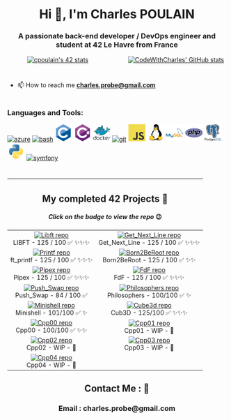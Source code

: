 <div align="center">
  <h1 align="center">Hi 👋, I'm Charles POULAIN</h1>
  <h3 align="center">A passionate back-end developer / DevOps engineer and student at 42 Le Havre from France</h3>
  <div style="display: flex; justify-content: space-between; align-items: center; gap: 40px; max-width: 800px; margin: auto;">
    <a href="https://github.com/oakoudad/badge42" style="display: block; flex: 1; text-align: center;">
      <img src="https://badge.mediaplus.ma/greenbinary/cpoulain" alt="cpoulain's 42 stats" style="max-width: 100%; height: auto; max-height: 150px;" />
    </a>
    <a href="https://github.com/anuraghazra/github-readme-stats" style="display: block; flex: 1; text-align: center;">
      <img src="https://github-readme-stats.vercel.app/api?username=CodeWithCharles&show_icons=true&theme=radical" alt="CodeWithCharles' GitHub stats" style="max-width: 100%; height: auto; max-height: 150px;" />
    </a>
  </div>
</div>

#

- 📫 How to reach me **charles.probe@gmail.com**

#

<h3 align="left">Languages and Tools:</h3>
<p align="left"> <a href="https://azure.microsoft.com/en-in/" target="_blank" rel="noreferrer"><img src="https://www.vectorlogo.zone/logos/microsoft_azure/microsoft_azure-icon.svg" alt="azure" width="40" height="40"/></a> <a href="https://www.gnu.org/software/bash/" target="_blank" rel="noreferrer"><img src="https://www.vectorlogo.zone/logos/gnu_bash/gnu_bash-icon.svg" alt="bash" width="40" height="40"/></a> <a href="https://www.cprogramming.com/" target="_blank" rel="noreferrer"><img src="https://raw.githubusercontent.com/devicons/devicon/master/icons/c/c-original.svg" alt="c" width="40" height="40"/></a> <a href="https://www.w3schools.com/cs/" target="_blank" rel="noreferrer"><img src="https://raw.githubusercontent.com/devicons/devicon/master/icons/csharp/csharp-original.svg" alt="csharp" width="40" height="40"/></a> <a href="https://www.docker.com/" target="_blank" rel="noreferrer"><img src="https://raw.githubusercontent.com/devicons/devicon/master/icons/docker/docker-original-wordmark.svg" alt="docker" width="40" height="40"/></a> <a href="https://git-scm.com/" target="_blank" rel="noreferrer"><img src="https://www.vectorlogo.zone/logos/git-scm/git-scm-icon.svg" alt="git" width="40" height="40"/></a> <a href="https://developer.mozilla.org/en-US/docs/Web/JavaScript" target="_blank" rel="noreferrer"><img src="https://raw.githubusercontent.com/devicons/devicon/master/icons/javascript/javascript-original.svg" alt="javascript" width="40" height="40"/></a> <a href="https://www.linux.org/" target="_blank" rel="noreferrer"><img src="https://raw.githubusercontent.com/devicons/devicon/master/icons/linux/linux-original.svg" alt="linux" width="40" height="40"/></a> <a href="https://www.mysql.com/" target="_blank" rel="noreferrer"><img src="https://raw.githubusercontent.com/devicons/devicon/master/icons/mysql/mysql-original-wordmark.svg" alt="mysql" width="40" height="40"/></a> <a href="https://www.php.net" target="_blank" rel="noreferrer"><img src="https://raw.githubusercontent.com/devicons/devicon/master/icons/php/php-original.svg" alt="php" width="40" height="40"/></a> <a href="https://www.postgresql.org" target="_blank" rel="noreferrer"><img src="https://raw.githubusercontent.com/devicons/devicon/master/icons/postgresql/postgresql-original-wordmark.svg" alt="postgresql" width="40" height="40"/></a> <a href="https://www.python.org" target="_blank" rel="noreferrer"><img src="https://raw.githubusercontent.com/devicons/devicon/master/icons/python/python-original.svg" alt="python" width="40" height="40"/></a> <a href="https://symfony.com" target="_blank" rel="noreferrer"><img src="https://symfony.com/logos/symfony_black_03.svg" alt="symfony" width="40" height="40"/></a> </p>

#

<div align="center">

<table>
  <thead>
    <tr>
      <th colspan="2">
        <h2>My completed 42 Projects 🚀</h2>
        <h4><i>Click on the badge to view the repo</i> 😉</h4>
      </th>
    </tr>
  </thead>
  <tbody>
    <tr>
      <td align="center">
        <a href="https://github.com/CodeWithCharles/42_libft">
          <img src="https://github.com/ayogun/42-project-badges/blob/main/badges/libftm.png" alt="Libft repo">
        </a><br>
        LIBFT - 125 / 100 ✅ ✨✨✨
      </td>
      <td align="center">
        <a href="https://github.com/CodeWithCharles/42_get_next_line">
          <img src="https://github.com/ayogun/42-project-badges/blob/main/badges/get_next_linem.png" alt="Get_Next_Line repo">
        </a><br>
        Get_Next_Line - 125 / 100 ✅ ✨✨✨
      </td>
    </tr>
    <tr>
      <td align="center">
        <a href="https://github.com/CodeWithCharles/42_ft_printf">
          <img src="https://github.com/ayogun/42-project-badges/blob/main/badges/ft_printfm.png" alt="Printf repo">
        </a><br>
        ft_printf - 125 / 100 ✅ ✨✨✨
      </td>
      <td align="center">
        <a href="https://www.youtube.com/watch?v=dQw4w9WgXcQ">
          <img src="https://github.com/ayogun/42-project-badges/blob/main/badges/born2beroote.png" alt="Born2BeRoot repo">
        </a><br>
        Born2BeRoot - 125 / 100 ✅ ✨✨
      </td>
    </tr>
    <tr>
      <td align="center">
        <a href="https://github.com/CodeWithCharles/42_pipex">
          <img src="https://github.com/ayogun/42-project-badges/blob/main/badges/pipexm.png" alt="Pipex repo">
        </a><br>
        Pipex - 125 / 100 ✅ ✨✨✨
      </td>
      <td align="center">
        <a href="https://github.com/CodeWithCharles/42_fdf">
          <img src="https://github.com/ayogun/42-project-badges/blob/main/badges/fdfm.png" alt="FdF repo">
        </a><br>
        FdF - 125 / 100 ✅ ✨✨✨
      </td>
    </tr>
    <tr>
      <td align="center">
        <a href="https://github.com/CodeWithCharles/42_push_swap">
          <img src="https://github.com/ayogun/42-project-badges/blob/main/badges/push_swape.png" alt="Push_Swap repo">
        </a><br>
        Push_Swap - 84 / 100 ✅ 
      </td>
      <td align="center">
        <a href="https://github.com/CodeWithCharles/42_philosophers">
          <img src="https://github.com/ayogun/42-project-badges/blob/main/badges/philosopherse.png" alt="Philosophers repo">
        </a><br>
        Philosophers - 100/100 ✅ ✨
      </td>
    </tr>
    <tr>
      <td align="center">
        <a href="https://github.com/CodeWithCharles/42_minishell">
          <img src="https://github.com/ayogun/42-project-badges/blob/main/badges/minishellm.png" alt="Minishell repo">
        </a><br>
        Minishell - 101/100 ✅ ✨
      </td>
      <td align="center">
        <a href="https://github.com/CodeWithCharles/42_cub3d">
          <img src="https://github.com/ayogun/42-project-badges/blob/main/badges/cub3dm.png" alt="Cube3d repo">
        </a><br>
        Cub3D - 125/100 ✅ ✨✨✨
      </td>
    </tr>
    <tr>
      <td align="center">
        <a href="https://github.com/CodeWithCharles/42_cpp_00">
          <img src="https://github.com/ayogun/42-project-badges/blob/main/badges/cppm.png" alt="Cpp00 repo">
        </a><br>
        Cpp00 - 100/100 ✅ ✨✨
      </td>
      <td align="center">
        <a href="https://github.com/CodeWithCharles/42_cpp_01">
          <img src="https://github.com/ayogun/42-project-badges/blob/main/badges/cppm.png" alt="Cpp01 repo">
        </a><br>
        Cpp01 - WIP - 🔁
      </td>
    </tr>
    <tr>
      <td align="center">
        <a href="https://github.com/CodeWithCharles/42_cpp_02">
          <img src="https://github.com/ayogun/42-project-badges/blob/main/badges/cppm.png" alt="Cpp02 repo">
        </a><br>
        Cpp02 - WIP - 🔁
      </td>
      <td align="center">
        <a href="https://github.com/CodeWithCharles/42_cpp_03">
          <img src="https://github.com/ayogun/42-project-badges/blob/main/badges/cppm.png" alt="Cpp03 repo">
        </a><br>
        Cpp03 - WIP - 🔁
      </td>
    </tr>
    <tr colspan="2">
      <td align="center">
        <a href="https://github.com/CodeWithCharles/42_cpp_04">
          <img src="https://github.com/ayogun/42-project-badges/blob/main/badges/cppm.png" alt="Cpp04 repo">
        </a><br>
        Cpp04 - WIP - 🔁
      </td>
    </tr>
  </tbody>
</table>

</div>

<div align="center">
    <h2>Contact Me : 📱</h2>
    <h3>Email : charles.probe@gmail.com</h3>
</div>
